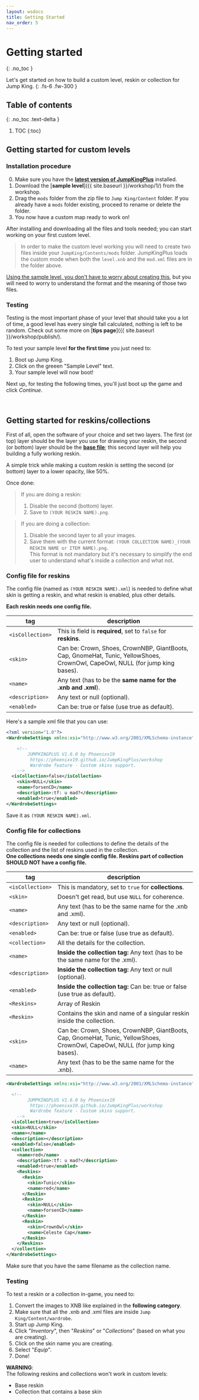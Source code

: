 ```yaml
---
layout: wsdocs
title: Getting Started
nav_order: 5
---
```


# Getting started
{: .no_toc }

Let's get started on how to build a custom level, reskin or collection for Jump King.
{: .fs-6 .fw-300 }

## Table of contents
{: .no_toc .text-delta }

1. TOC
{:toc}

## Getting started for custom levels

### Installation procedure

0. Make sure you have the [**latest version of JumpKingPlus**](https://github.com/Phoenixx19/JumpKingPlus/releases/latest) installed.
1. Download the [**sample level**]({{ site.baseurl }}/workshop/1/) from the workshop.
2. Drag the `mods` folder from the zip file to `Jump King/Content` folder. If you already have a `mods` folder existing, proceed to rename or delete the folder.
3. You now have a custom map ready to work on!

After installing and downloading all the files and tools needed; you can start working on your first custom level.

> In order to make the custom level working you will need to create two files inside your `JumpKing/Contents/mods` folder. JumpKingPlus loads the custom mode when both the `level.xnb` and the `mod.xml` files are in the folder above.

<u>Using the sample level, you don't have to worry about creating this</u>, but you will need to worry to understand the format and the meaning of those two files.

### Testing

Testing is the most important phase of your level that should take you a lot of time, a good level has every single fall calculated, nothing is left to be random. Check out some more on [**tips page**]({{ site.baseurl }}/workshop/publish/).

To test your sample level **for the first time** you just need to:
1. Boot up Jump King.
2. Click on the greeen "Sample Level" text.
3. Your sample level will now boot!

Next up, for testing the following times, you'll just boot up the game and click *Continue*.

<br>

## Getting started for reskins/collections
First of all, open the software of your choice and set two layers. The first (or top) layer should be the layer you use for drawing your reskin, the second (or bottom) layer should be the [**base file**](https://raw.githubusercontent.com/JumpKingPlus/JumpKingPlus.github.io/www/workshop/files/base.png); this second layer will help you building a fully working reskin.

A simple trick while making a custom reskin is setting the second (or bottom) layer to a lower opacity, like 50%.

Once done: 
> If you are doing a reskin: 
> 1. Disable the second (bottom) layer. 
> 2. Save to `(YOUR RESKIN NAME).png`.

> If you are doing a collection: 
> 1. Disable the second layer to all your images.
> 2. Save them with the current format: `(YOUR COLLECTION NAME)_(YOUR RESKIN NAME or ITEM NAME).png`.<br>
> This format is not mandatory but it's necessary to simplify the end user to understand what's inside a collection and what not.

### Config file for reskins
The config file (named as `(YOUR RESKIN NAME).xml`) is needed to define what skin is getting a reskin, and what reskin is enabled, plus other details.

**Each reskin needs one config file.**

|tag|description|
|---|---|
|`<isCollection>`|This is field is **required**, set to `false` for **reskins**.|
|`<skin>`|Can be: Crown, Shoes, CrownNBP, GiantBoots, Cap, GnomeHat, Tunic, YellowShoes, CrownOwl, CapeOwl, NULL (for jump king bases).|
|`<name>`|Any text (has to be the **same name for the .xnb and .xml**).|
|`<description>`|Any text or null (optional).|
|`<enabled>`|Can be: true or false (use true as default).|

Here's a sample xml file that you can use:

```xml
<?xml version="1.0"?>
<WardrobeSettings xmlns:xsi="http://www.w3.org/2001/XMLSchema-instance" xmlns:xsd="http://www.w3.org/2001/XMLSchema">

	<!-- 
		JUMPKINGPLUS V1.6.0 by Phoenixx19
		 https://phoenixx19.github.io/JumpKingPlus/workshop
		 Wardrobe feature - Custom skins support.
	-->
  <isCollection>false</isCollection>
	<skin>NULL</skin>
	<name>forsenCD</name>
	<description>:tf: u mad?</description>
	<enabled>true</enabled>
</WardrobeSettings>
```

Save it as `(YOUR RESKIN NAME).xml`.

### Config file for collections
The config file is needed for collections to define the details of the collection and the list of reskins used in the collection.<br>
**One collections needs one single config file. Reskins part of collection SHOULD NOT have a config file.**

|tag|description|
|---|---|
|`<isCollection>`|This is mandatory, set to `true` for **collections**.|
|`<skin>`|Doesn't get read, but use `NULL` for coherence.|
|`<name>`|Any text (has to be the same name for the .xnb and .xml).|
|`<description>`|Any text or null (optional).|
|`<enabled>`|Can be: true or false (use true as default).|
|`<collection>`|All the details for the collection.|
|`<name>`|**Inside the collection tag:** Any text (has to be the same name for the .xml).|
|`<description>`|**Inside the collection tag:** Any text or null (optional).|
|`<enabled>`|**Inside the collection tag:** Can be: true or false (use true as default).|
|`<Reskins>`|Array of Reskin|
|`<Reskin>`|Contains the skin and name of a singular reskin inside the collection.|
|`<skin>`|Can be: Crown, Shoes, CrownNBP, GiantBoots, Cap, GnomeHat, Tunic, YellowShoes, CrownOwl, CapeOwl, NULL (for jump king bases).|
|`<name>`|Any text (has to be the same name for the .xnb).|

```xml
<WardrobeSettings xmlns:xsi="http://www.w3.org/2001/XMLSchema-instance" xmlns:xsd="http://www.w3.org/2001/XMLSchema">

  <!-- 
		JUMPKINGPLUS V1.6.0 by Phoenixx19
		 https://phoenixx19.github.io/JumpKingPlus/workshop
		 Wardrobe feature - Custom skins support.
	-->
  <isCollection>true</isCollection>
  <skin>NULL</skin>
  <name></name>
  <description></description>
  <enabled>false</enabled>
  <collection>
    <name>red</name>
    <description>:tf: u mad?</description>
    <enabled>true</enabled>
    <Reskins>
      <Reskin>
        <skin>Tunic</skin>
        <name>red</name>
      </Reskin>
      <Reskin>
        <skin>NULL</skin>
        <name>forsenCD</name>
      </Reskin>
      <Reskin>
        <skin>CrownOwl</skin>
        <name>Celeste Cap</name>
      </Reskin>
    </Reskins>
  </collection>
</WardrobeSettings>
```
Make sure that you have the same filename as the collection name.

### Testing

To test a reskin or a collection in-game, you need to:

1. Convert the images to XNB like explained in the **following category**.
2. Make sure that all the .xnb and .xml files are inside `Jump King/Content/wardrobe`.
3. Start up Jump King.
4. Click "*Inventory*", then "*Reskins*" or "*Collections*" (based on what you are creating).
5. Click on the skin name you are creating.
6. Select "*Equip*".
7. Done!

**WARNING**:<br>The following reskins and collections won't work in custom levels:
- Base reskin
- Collection that contains a base skin